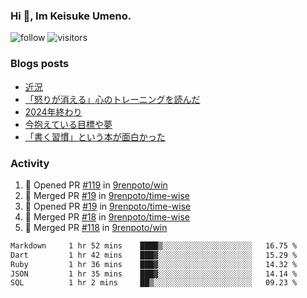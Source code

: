 ### Hi 👋, Im Keisuke Umeno.

<!--
**9renpoto/9renpoto** is a ✨ _special_ ✨ repository because its `README.md` (this file) appears on your GitHub profile.

Here are some ideas to get you started:

- 🔭 I’m currently working on ...
- 🌱 I’m currently learning ...
- 👯 I’m looking to collaborate on ...
- 🤔 I’m looking for help with ...
- 💬 Ask me about ...
- 📫 How to reach me: ...
- 😄 Pronouns: ...
- ⚡ Fun fact: ...
-->

![follow](https://img.shields.io/github/followers/9renpoto?label=Follow&style=social)
![visitors](https://komarev.com/ghpvc/?username=9renpoto&label=Profile%20views&color=0e75b6&style=flat)

### Blogs posts

<!-- BLOG-POST-LIST:START -->
- [近況](https://9renpoto.win/entry/2025/04/05/current_status)
- [「怒りが消える」心のトレーニングを読んだ](https://9renpoto.win/entry/2025/02/01/anger-management)
- [2024年終わり](https://9renpoto.win/entry/2024/12/31/2024-end)
- [今抱えている目標や夢](https://9renpoto.win/entry/2024/12/02/objective)
- [「書く習慣」という本が面白かった](https://9renpoto.win/entry/2024/11/11/leave_a_feeling_sad)
<!-- BLOG-POST-LIST:END -->

### Activity

<!--START_SECTION:activity-->
1. 💪 Opened PR [#119](https://github.com/9renpoto/win/pull/119) in [9renpoto/win](https://github.com/9renpoto/win)
2. 🎉 Merged PR [#19](https://github.com/9renpoto/time-wise/pull/19) in [9renpoto/time-wise](https://github.com/9renpoto/time-wise)
3. 💪 Opened PR [#19](https://github.com/9renpoto/time-wise/pull/19) in [9renpoto/time-wise](https://github.com/9renpoto/time-wise)
4. 🎉 Merged PR [#18](https://github.com/9renpoto/time-wise/pull/18) in [9renpoto/time-wise](https://github.com/9renpoto/time-wise)
5. 🎉 Merged PR [#118](https://github.com/9renpoto/win/pull/118) in [9renpoto/win](https://github.com/9renpoto/win)
<!--END_SECTION:activity-->

<!--START_SECTION:waka-->

```txt
Markdown     1 hr 52 mins    ████▒░░░░░░░░░░░░░░░░░░░░   16.75 %
Dart         1 hr 42 mins    ███▓░░░░░░░░░░░░░░░░░░░░░   15.29 %
Ruby         1 hr 36 mins    ███▓░░░░░░░░░░░░░░░░░░░░░   14.32 %
JSON         1 hr 35 mins    ███▓░░░░░░░░░░░░░░░░░░░░░   14.14 %
SQL          1 hr 2 mins     ██▒░░░░░░░░░░░░░░░░░░░░░░   09.23 %
```

<!--END_SECTION:waka-->
